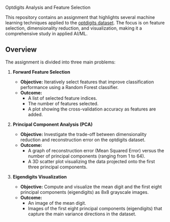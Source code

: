Optdigits Analysis and Feature Selection

This repository contains an assignment that highlights several machine learning techniques applied to the [optdigits dataset](https://www.openml.org/d/41082). The focus is on feature selection, dimensionality reduction, and visualization, making it a comprehensive study in applied AI/ML.

## Overview

The assignment is divided into three main problems:

1. **Forward Feature Selection**  
   - **Objective:** Iteratively select features that improve classification performance using a Random Forest classifier.
   - **Outcome:**  
     - A list of selected feature indices.  
     - The number of features selected.  
     - A plot showing the cross-validation accuracy as features are added.

2. **Principal Component Analysis (PCA)**  
   - **Objective:** Investigate the trade-off between dimensionality reduction and reconstruction error on the optdigits dataset.
   - **Outcome:**  
     - A graph of reconstruction error (Mean Squared Error) versus the number of principal components (ranging from 1 to 64).
     - A 3D scatter plot visualizing the data projected onto the first three principal components.

3. **Eigendigits Visualization**  
   - **Objective:** Compute and visualize the mean digit and the first eight principal components (eigendigits) as 8x8 grayscale images.
   - **Outcome:**  
     - An image of the mean digit.
     - Images of the first eight principal components (eigendigits) that capture the main variance directions in the dataset.
